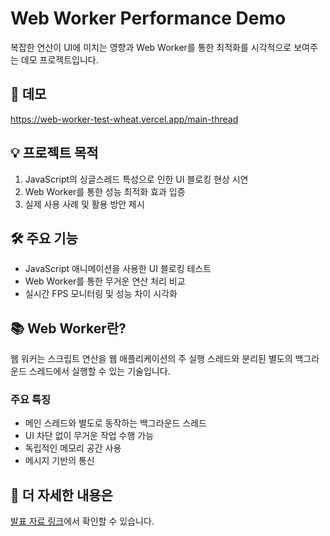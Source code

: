 # Web Worker Performance Demo
복잡한 연산이 UI에 미치는 영향과 Web Worker를 통한 최적화를 시각적으로 보여주는 데모 프로젝트입니다.

## 🚀 데모
https://web-worker-test-wheat.vercel.app/main-thread

## 💡 프로젝트 목적
1. JavaScript의 싱글스레드 특성으로 인한 UI 블로킹 현상 시연
2. Web Worker를 통한 성능 최적화 효과 입증
3. 실제 사용 사례 및 활용 방안 제시

## 🛠 주요 기능
- JavaScript 애니메이션을 사용한 UI 블로킹 테스트
- Web Worker를 통한 무거운 연산 처리 비교
- 실시간 FPS 모니터링 및 성능 차이 시각화

## 📚 Web Worker란?
웹 워커는 스크립트 연산을 웹 애플리케이션의 주 실행 스레드와 분리된 별도의 백그라운드 스레드에서 실행할 수 있는 기술입니다.

### 주요 특징
- 메인 스레드와 별도로 동작하는 백그라운드 스레드
- UI 차단 없이 무거운 작업 수행 가능
- 독립적인 메모리 공간 사용
- 메시지 기반의 통신

## 📝 더 자세한 내용은
[발표 자료 링크](https://smoggy-client-47f.notion.site/Web-Workers-1635cbc9c4888020a8b2f9aa5211d1f9)에서 확인할 수 있습니다.

